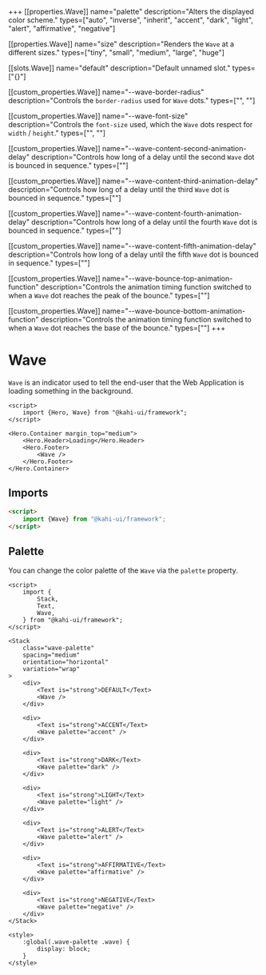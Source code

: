 +++
[[properties.Wave]]
name="palette"
description="Alters the displayed color scheme."
types=["auto", "inverse", "inherit", "accent", "dark", "light", "alert", "affirmative", "negative"]

[[properties.Wave]]
name="size"
description="Renders the <code>Wave</code> at a different sizes."
types=["tiny", "small", "medium", "large", "huge"]

[[slots.Wave]]
name="default"
description="Default unnamed slot."
types=["{}"]

[[custom_properties.Wave]]
name="--wave-border-radius"
description="Controls the `border-radius` used for `Wave` dots."
types=["<length>", "<percentage>"]

[[custom_properties.Wave]]
name="--wave-font-size"
description="Controls the `font-size` used, which the `Wave` dots respect for `width` / `height`."
types=["<length>", "<percentage>"]

[[custom_properties.Wave]]
name="--wave-content-second-animation-delay"
description="Controls how long of a delay until the second `Wave` dot is bounced in sequence."
types=["<time>"]

[[custom_properties.Wave]]
name="--wave-content-third-animation-delay"
description="Controls how long of a delay until the third `Wave` dot is bounced in sequence."
types=["<time>"]

[[custom_properties.Wave]]
name="--wave-content-fourth-animation-delay"
description="Controls how long of a delay until the fourth `Wave` dot is bounced in sequence."
types=["<time>"]

[[custom_properties.Wave]]
name="--wave-content-fifth-animation-delay"
description="Controls how long of a delay until the fifth `Wave` dot is bounced in sequence."
types=["<time>"]

[[custom_properties.Wave]]
name="--wave-bounce-top-animation-function"
description="Controls the animation timing function switched to when a `Wave` dot reaches the peak of the bounce."
types=["<easing-function>"]

[[custom_properties.Wave]]
name="--wave-bounce-bottom-animation-function"
description="Controls the animation timing function switched to when a `Wave` dot reaches the base of the bounce."
types=["<easing-function>"]
+++

# Wave

`Wave` is an indicator used to tell the end-user that the Web Application is loading something in the background.

```svelte repl Wave Preview
<script>
    import {Hero, Wave} from "@kahi-ui/framework";
</script>

<Hero.Container margin_top="medium">
    <Hero.Header>Loading</Hero.Header>
    <Hero.Footer>
        <Wave />
    </Hero.Footer>
</Hero.Container>
```

## Imports

```html default Wave Imports
<script>
    import {Wave} from "@kahi-ui/framework";
</script>
```

## Palette

You can change the color palette of the `Wave` via the `palette` property.

```svelte repl Wave Palette
<script>
    import {
        Stack,
        Text,
        Wave,
    } from "@kahi-ui/framework";
</script>

<Stack
    class="wave-palette"
    spacing="medium"
    orientation="horizontal"
    variation="wrap"
>
    <div>
        <Text is="strong">DEFAULT</Text>
        <Wave />
    </div>

    <div>
        <Text is="strong">ACCENT</Text>
        <Wave palette="accent" />
    </div>

    <div>
        <Text is="strong">DARK</Text>
        <Wave palette="dark" />
    </div>

    <div>
        <Text is="strong">LIGHT</Text>
        <Wave palette="light" />
    </div>

    <div>
        <Text is="strong">ALERT</Text>
        <Wave palette="alert" />
    </div>

    <div>
        <Text is="strong">AFFIRMATIVE</Text>
        <Wave palette="affirmative" />
    </div>

    <div>
        <Text is="strong">NEGATIVE</Text>
        <Wave palette="negative" />
    </div>
</Stack>

<style>
    :global(.wave-palette .wave) {
        display: block;
    }
</style>
```
